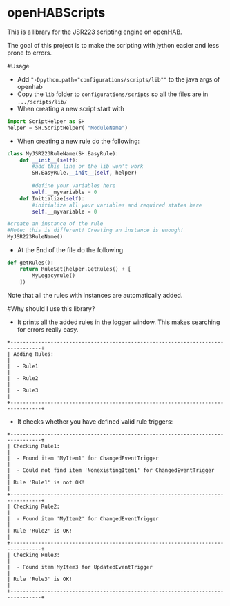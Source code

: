 # openHABScripts
This is a library for the JSR223 scripting engine on openHAB.

The goal of this project is to make the scripting with jython easier and less prone to errors.

#Usage
- Add ```"-Dpython.path="configurations/scripts/lib""``` to the java args of openhab
- Copy the ```lib``` folder to ```configurations/scripts``` so all the files are in ```.../scripts/lib/```
- When creating a new script start with
```python
import ScriptHelper as SH
helper = SH.ScriptHelper( "ModuleName")
```
- When creating a new rule do the following:
```python
class MyJSR223RuleName(SH.EasyRule):
    def __init__(self):
        #add this line or the lib won't work
        SH.EasyRule.__init__(self, helper)
        
        #define your variables here
        self.__myvariable = 0
    def Initialize(self):
        #initialize all your variables and required states here
        self.__myvariable = 0

#create an instance of the rule
#Note: this is different! Creating an instance is enough!
MyJSR223RuleName()
```
- At the End of the file do the following
```python
def getRules():
    return RuleSet(helper.GetRules() + [
        MyLegacyrule()
    ])
```
Note that all the rules with instances are automatically added.



#Why should I use this library?
- It prints all the added rules in the logger window.
This makes searching for errors really easy.
````
+--------------------------------------------------------------------------------+
| Adding Rules:                                                                  |
|  - Rule1                                                                       |
|  - Rule2                                                                       |
|  - Rule3                                                                       |
+--------------------------------------------------------------------------------+
````
- It checks whether you have defined valid rule triggers:
````
+--------------------------------------------------------------------------------+
| Checking Rule1:                                                                |
|  - Found item 'MyItem1' for ChangedEventTrigger                                |
|  - Could not find item 'NonexistingItem1' for ChangedEventTrigger               |
| Rule 'Rule1' is not OK!                                                        |
+--------------------------------------------------------------------------------+
| Checking Rule2:                                                                |
|  - Found item 'MyItem2' for ChangedEventTrigger                                |
| Rule 'Rule2' is OK!                                                            |
+--------------------------------------------------------------------------------+
| Checking Rule3:                                                                |
|  - Found item MyItem3 for UpdatedEventTrigger                                  |
| Rule 'Rule3' is OK!                                                            |
+--------------------------------------------------------------------------------+
````
